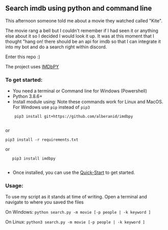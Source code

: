## Search imdb using python and command line
This afternoon someone told me about a movie they watched called "Kite".

The movie rang a bell but I couldn't remember if I had seen it or anything else about it so I decided I would look it up. It was at this moment that I thought "hang on! there should be an api for imdb so that I can integrate it into my bot and do a search right within discord.

Enter this repo :) 

The project uses [IMDbPY](https://github.com/alberanid/imdbpy)

### To get started:
- You need a terminal or Command line for Windows (Powershell)
- Python 3.8.6+
- Install module using: Note these commands work for Linux and MacOS. For Windows use `pip` instead of `pip3`

```
    pip3 install git+https://github.com/alberanid/imdbpy
    
```
or

```
pip3 install -r requirements.txt

```
or

 ```
    pip3 install imdbpy
    
```
- Once installed, you can use the [Quick-Start](https://imdbpy.readthedocs.io/en/latest/usage/quickstart.html#searching) to get started.

### Usage:
To use my script as it stands at time of writing. Open a terminal and navigate to where you saved the files

On Windows:
``` python search.py -m movie [-p people | -k keyword ] ```

On Linux:
``` python3 search.py -m movie [-p people | -k keyword ] ```
